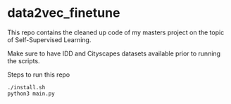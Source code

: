 # data2vec_finetune
This repo contains the cleaned up code of my masters project on the topic of Self-Supervised Learning.

Make sure to have IDD and Cityscapes datasets available prior to running the scripts.

Steps to run this repo

```
./install.sh
python3 main.py
```